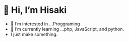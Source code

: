  # 👋 Hi, I’m Hisaki
- 👀 I’m interested in ...Proggraming
- 🌱 I’m currently learning ...php, JavaScript, and python.
- I just make something.
